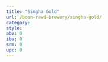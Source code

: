 ```yaml
---
title: "Singha Gold"
url: /boon-rawd-brewery/singha-gold/
category: 
style: 
abv: 0
ibu: 0
srm: 0
upc: 0
---
```


